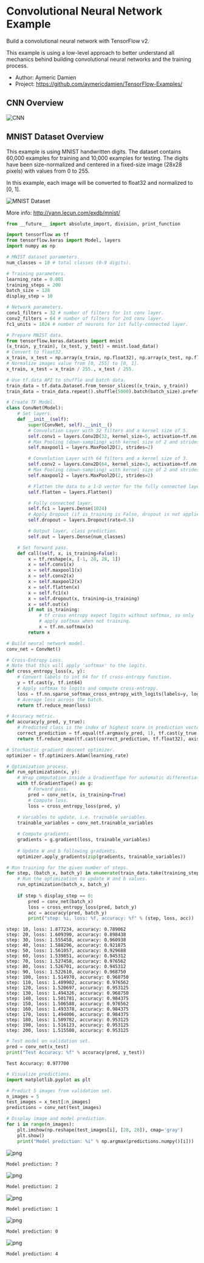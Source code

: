 # Convolutional Neural Network Example

Build a convolutional neural network with TensorFlow v2.

This example is using a low-level approach to better understand all mechanics behind building convolutional neural networks and the training process.

- Author: Aymeric Damien
- Project: https://github.com/aymericdamien/TensorFlow-Examples/

## CNN Overview

![CNN](http://personal.ie.cuhk.edu.hk/~ccloy/project_target_code/images/fig3.png)

## MNIST Dataset Overview

This example is using MNIST handwritten digits. The dataset contains 60,000 examples for training and 10,000 examples for testing. The digits have been size-normalized and centered in a fixed-size image (28x28 pixels) with values from 0 to 255. 

In this example, each image will be converted to float32 and normalized to [0, 1].

![MNIST Dataset](http://neuralnetworksanddeeplearning.com/images/mnist_100_digits.png)

More info: http://yann.lecun.com/exdb/mnist/


```python
from __future__ import absolute_import, division, print_function

import tensorflow as tf
from tensorflow.keras import Model, layers
import numpy as np
```


```python
# MNIST dataset parameters.
num_classes = 10 # total classes (0-9 digits).

# Training parameters.
learning_rate = 0.001
training_steps = 200
batch_size = 128
display_step = 10

# Network parameters.
conv1_filters = 32 # number of filters for 1st conv layer.
conv2_filters = 64 # number of filters for 2nd conv layer.
fc1_units = 1024 # number of neurons for 1st fully-connected layer.
```


```python
# Prepare MNIST data.
from tensorflow.keras.datasets import mnist
(x_train, y_train), (x_test, y_test) = mnist.load_data()
# Convert to float32.
x_train, x_test = np.array(x_train, np.float32), np.array(x_test, np.float32)
# Normalize images value from [0, 255] to [0, 1].
x_train, x_test = x_train / 255., x_test / 255.
```


```python
# Use tf.data API to shuffle and batch data.
train_data = tf.data.Dataset.from_tensor_slices((x_train, y_train))
train_data = train_data.repeat().shuffle(5000).batch(batch_size).prefetch(1)
```


```python
# Create TF Model.
class ConvNet(Model):
    # Set layers.
    def __init__(self):
        super(ConvNet, self).__init__()
        # Convolution Layer with 32 filters and a kernel size of 5.
        self.conv1 = layers.Conv2D(32, kernel_size=5, activation=tf.nn.relu)
        # Max Pooling (down-sampling) with kernel size of 2 and strides of 2. 
        self.maxpool1 = layers.MaxPool2D(2, strides=2)

        # Convolution Layer with 64 filters and a kernel size of 3.
        self.conv2 = layers.Conv2D(64, kernel_size=3, activation=tf.nn.relu)
        # Max Pooling (down-sampling) with kernel size of 2 and strides of 2. 
        self.maxpool2 = layers.MaxPool2D(2, strides=2)

        # Flatten the data to a 1-D vector for the fully connected layer.
        self.flatten = layers.Flatten()

        # Fully connected layer.
        self.fc1 = layers.Dense(1024)
        # Apply Dropout (if is_training is False, dropout is not applied).
        self.dropout = layers.Dropout(rate=0.5)

        # Output layer, class prediction.
        self.out = layers.Dense(num_classes)

    # Set forward pass.
    def call(self, x, is_training=False):
        x = tf.reshape(x, [-1, 28, 28, 1])
        x = self.conv1(x)
        x = self.maxpool1(x)
        x = self.conv2(x)
        x = self.maxpool2(x)
        x = self.flatten(x)
        x = self.fc1(x)
        x = self.dropout(x, training=is_training)
        x = self.out(x)
        if not is_training:
            # tf cross entropy expect logits without softmax, so only
            # apply softmax when not training.
            x = tf.nn.softmax(x)
        return x

# Build neural network model.
conv_net = ConvNet()
```


```python
# Cross-Entropy Loss.
# Note that this will apply 'softmax' to the logits.
def cross_entropy_loss(x, y):
    # Convert labels to int 64 for tf cross-entropy function.
    y = tf.cast(y, tf.int64)
    # Apply softmax to logits and compute cross-entropy.
    loss = tf.nn.sparse_softmax_cross_entropy_with_logits(labels=y, logits=x)
    # Average loss across the batch.
    return tf.reduce_mean(loss)

# Accuracy metric.
def accuracy(y_pred, y_true):
    # Predicted class is the index of highest score in prediction vector (i.e. argmax).
    correct_prediction = tf.equal(tf.argmax(y_pred, 1), tf.cast(y_true, tf.int64))
    return tf.reduce_mean(tf.cast(correct_prediction, tf.float32), axis=-1)

# Stochastic gradient descent optimizer.
optimizer = tf.optimizers.Adam(learning_rate)
```


```python
# Optimization process. 
def run_optimization(x, y):
    # Wrap computation inside a GradientTape for automatic differentiation.
    with tf.GradientTape() as g:
        # Forward pass.
        pred = conv_net(x, is_training=True)
        # Compute loss.
        loss = cross_entropy_loss(pred, y)
        
    # Variables to update, i.e. trainable variables.
    trainable_variables = conv_net.trainable_variables

    # Compute gradients.
    gradients = g.gradient(loss, trainable_variables)
    
    # Update W and b following gradients.
    optimizer.apply_gradients(zip(gradients, trainable_variables))
```


```python
# Run training for the given number of steps.
for step, (batch_x, batch_y) in enumerate(train_data.take(training_steps), 1):
    # Run the optimization to update W and b values.
    run_optimization(batch_x, batch_y)
    
    if step % display_step == 0:
        pred = conv_net(batch_x)
        loss = cross_entropy_loss(pred, batch_y)
        acc = accuracy(pred, batch_y)
        print("step: %i, loss: %f, accuracy: %f" % (step, loss, acc))
```

    step: 10, loss: 1.877234, accuracy: 0.789062
    step: 20, loss: 1.609390, accuracy: 0.898438
    step: 30, loss: 1.555458, accuracy: 0.960938
    step: 40, loss: 1.588296, accuracy: 0.921875
    step: 50, loss: 1.561057, accuracy: 0.929688
    step: 60, loss: 1.539851, accuracy: 0.945312
    step: 70, loss: 1.527458, accuracy: 0.976562
    step: 80, loss: 1.526701, accuracy: 0.945312
    step: 90, loss: 1.522610, accuracy: 0.968750
    step: 100, loss: 1.514970, accuracy: 0.968750
    step: 110, loss: 1.489902, accuracy: 0.976562
    step: 120, loss: 1.520697, accuracy: 0.953125
    step: 130, loss: 1.494326, accuracy: 0.968750
    step: 140, loss: 1.501781, accuracy: 0.984375
    step: 150, loss: 1.506588, accuracy: 0.976562
    step: 160, loss: 1.493378, accuracy: 0.984375
    step: 170, loss: 1.494006, accuracy: 0.984375
    step: 180, loss: 1.509782, accuracy: 0.953125
    step: 190, loss: 1.516123, accuracy: 0.953125
    step: 200, loss: 1.515508, accuracy: 0.953125



```python
# Test model on validation set.
pred = conv_net(x_test)
print("Test Accuracy: %f" % accuracy(pred, y_test))
```

    Test Accuracy: 0.977700



```python
# Visualize predictions.
import matplotlib.pyplot as plt
```


```python
# Predict 5 images from validation set.
n_images = 5
test_images = x_test[:n_images]
predictions = conv_net(test_images)

# Display image and model prediction.
for i in range(n_images):
    plt.imshow(np.reshape(test_images[i], [28, 28]), cmap='gray')
    plt.show()
    print("Model prediction: %i" % np.argmax(predictions.numpy()[i]))
```


![png](convolutional_network_files/convolutional_network_12_0.png)


    Model prediction: 7



![png](convolutional_network_files/convolutional_network_12_2.png)


    Model prediction: 2



![png](convolutional_network_files/convolutional_network_12_4.png)


    Model prediction: 1



![png](convolutional_network_files/convolutional_network_12_6.png)


    Model prediction: 0



![png](convolutional_network_files/convolutional_network_12_8.png)


    Model prediction: 4


